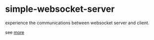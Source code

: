 # simple-websocket-server
experience the communications between websocket server and client.

see <a href='https://www.websocket.org/aboutwebsocket.html' target="_blank">more</a> 